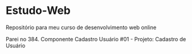 # Estudo-Web
Repositório para meu curso de desenvolvimento web online

Parei no 384. Componente Cadastro Usuário #01 - Projeto: Cadastro de Usuário
